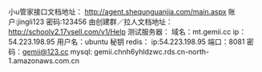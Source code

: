 小u管家接口文档地址：
http://agent.shequnguanjia.com/main.aspx
账户:jingli123
密码:123456
由创建群／拉人文档地址：
http://schoolv2.17vsell.com/v1/Help
测试服务器：
域名：mt.gemii.cc
ip：54.223.198.95
用户名：ubuntu
秘钥
redis：
ip:54.223.198.95 
端口：8081 
密码：gemii@123.cc
mysql:
gemii.chnh6yhldzwc.rds.cn-north-1.amazonaws.com.cn